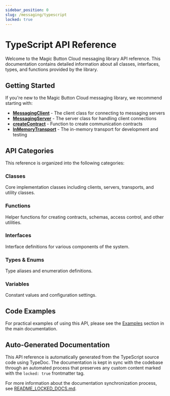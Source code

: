 ```yaml
---
sidebar_position: 0
slug: /messaging/typescript
locked: true
---
```


# TypeScript API Reference

Welcome to the Magic Button Cloud messaging library API reference. This documentation contains detailed information about all classes, interfaces, types, and functions provided by the library.

## Getting Started

If you're new to the Magic Button Cloud messaging library, we recommend starting with:

- [**MessagingClient**](./classes/MessagingClient.md) - The client class for connecting to messaging servers
- [**MessagingServer**](./classes/MessagingServer.md) - The server class for handling client connections
- [**createContract**](./functions/createContract.md) - Function to create communication contracts
- [**InMemoryTransport**](./classes/InMemoryTransport.md) - The in-memory transport for development and testing

## API Categories

This reference is organized into the following categories:

### Classes

Core implementation classes including clients, servers, transports, and utility classes.

### Functions

Helper functions for creating contracts, schemas, access control, and other utilities.

### Interfaces

Interface definitions for various components of the system.

### Types & Enums

Type aliases and enumeration definitions.

### Variables

Constant values and configuration settings.

## Code Examples

For practical examples of using this API, please see the [Examples](/docs/messaging/examples) section in the main documentation.

## Auto-Generated Documentation

This API reference is automatically generated from the TypeScript source code using TypeDoc. The documentation is kept in sync with the codebase through an automated process that preserves any custom content marked with the `locked: true` frontmatter tag.

For more information about the documentation synchronization process, see [README_LOCKED_DOCS.md](./README_LOCKED_DOCS.md).